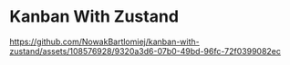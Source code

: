 # Kanban With Zustand

https://github.com/NowakBartlomiej/kanban-with-zustand/assets/108576928/9320a3d6-07b0-49bd-96fc-72f0399082ec
